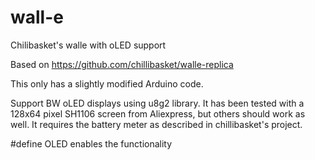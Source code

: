 # wall-e
Chilibasket's walle with oLED support

Based on https://github.com/chillibasket/walle-replica

This only has a slightly modified Arduino code.

Support BW oLED displays using u8g2 library. It has been tested with a 128x64 pixel SH1106 screen from Aliexpress, but others should work as well.
It requires the battery meter as described in chillibasket's project.

#define OLED enables the functionality

